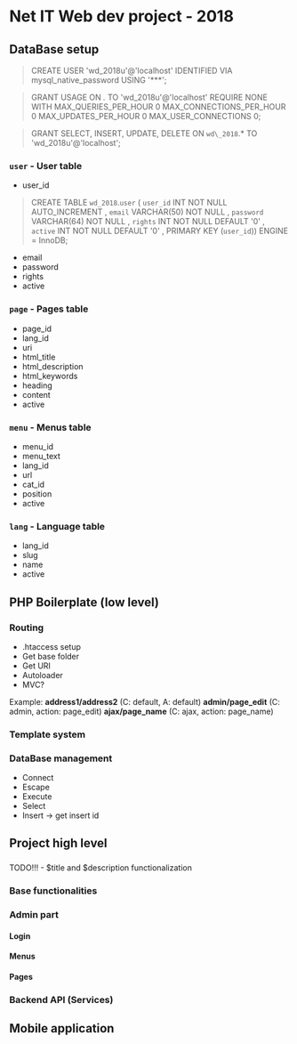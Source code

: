 # Net IT Web dev project - 2018

## DataBase setup
> CREATE USER 'wd_2018u'@'localhost' IDENTIFIED VIA mysql_native_password USING '***';

> GRANT USAGE ON *.* TO 'wd_2018u'@'localhost' REQUIRE NONE WITH MAX_QUERIES_PER_HOUR 0 MAX_CONNECTIONS_PER_HOUR 0 MAX_UPDATES_PER_HOUR 0 MAX_USER_CONNECTIONS 0;

> GRANT SELECT, INSERT, UPDATE, DELETE ON `wd\_2018`.* TO 'wd_2018u'@'localhost';

### `user` - User table
- user_id
> CREATE TABLE `wd_2018`.`user` ( `user_id` INT NOT NULL AUTO_INCREMENT , `email` VARCHAR(50) NOT NULL , `password` VARCHAR(64) NOT NULL , `rights` INT NOT NULL DEFAULT '0' , `active` INT NOT NULL DEFAULT '0' , PRIMARY KEY (`user_id`)) ENGINE = InnoDB;
- email
- password
- rights
- active

### `page` - Pages table
- page_id
- lang_id
- uri
- html_title
- html_description
- html_keywords
- heading
- content
- active

### `menu` - Menus table
- menu_id
- menu_text
- lang_id
- url
- cat_id
- position
- active

### `lang` - Language table
- lang_id
- slug
- name
- active

## PHP Boilerplate (low level)

### Routing
- .htaccess setup
- Get base folder
- Get URI
- Autoloader
- MVC?

Example:
**address1/address2** (C: default, A: default)
**admin/page_edit** (C: admin, action: page_edit)
**ajax/page_name** (C: ajax, action: page_name)


### Template system

### DataBase management
- Connect
- Escape
- Execute
- Select
- Insert -> get insert id

## Project high level

### 
TODO!!! - $title and $description functionalization

### Base functionalities
### Admin part
#### Login
#### Menus
#### Pages

### Backend API (Services)

## Mobile application


